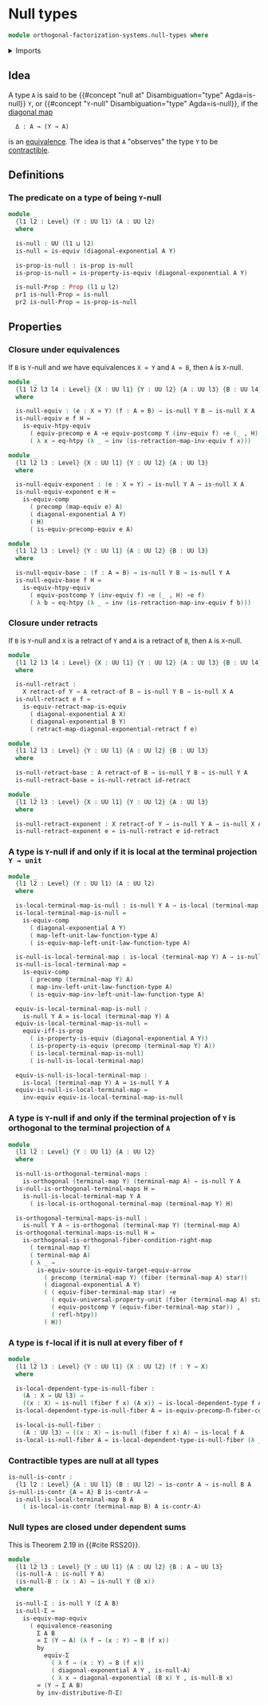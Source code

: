 # Null types

```agda
module orthogonal-factorization-systems.null-types where
```

<details><summary>Imports</summary>

```agda
open import foundation.action-on-identifications-functions
open import foundation.contractible-types
open import foundation.dependent-pair-types
open import foundation.diagonal-maps-of-types
open import foundation.equivalences
open import foundation.equivalences-arrows
open import foundation.fibers-of-maps
open import foundation.function-extensionality
open import foundation.function-types
open import foundation.functoriality-dependent-pair-types
open import foundation.homotopies
open import foundation.identity-types
open import foundation.logical-equivalences
open import foundation.postcomposition-functions
open import foundation.precomposition-dependent-functions
open import foundation.precomposition-functions
open import foundation.propositions
open import foundation.retractions
open import foundation.retracts-of-maps
open import foundation.retracts-of-types
open import foundation.sections
open import foundation.type-arithmetic-unit-type
open import foundation.type-theoretic-principle-of-choice
open import foundation.unit-type
open import foundation.universal-property-equivalences
open import foundation.universal-property-family-of-fibers-of-maps
open import foundation.universal-property-unit-type
open import foundation.universe-levels

open import orthogonal-factorization-systems.maps-local-at-maps
open import orthogonal-factorization-systems.orthogonal-maps
open import orthogonal-factorization-systems.types-local-at-maps
```

</details>

## Idea

A type `A` is said to be
{{#concept "null at" Disambiguation="type" Agda=is-null}} `Y`, or
{{#concept "`Y`-null" Disambiguation="type" Agda=is-null}}, if the
[diagonal map](foundation.diagonal-maps-of-types.md)

```text
  Δ : A → (Y → A)
```

is an [equivalence](foundation-core.equivalences.md). The idea is that `A`
"observes" the type `Y` to be
[contractible](foundation-core.contractible-types.md).

## Definitions

### The predicate on a type of being `Y`-null

```agda
module _
  {l1 l2 : Level} (Y : UU l1) (A : UU l2)
  where

  is-null : UU (l1 ⊔ l2)
  is-null = is-equiv (diagonal-exponential A Y)

  is-prop-is-null : is-prop is-null
  is-prop-is-null = is-property-is-equiv (diagonal-exponential A Y)

  is-null-Prop : Prop (l1 ⊔ l2)
  pr1 is-null-Prop = is-null
  pr2 is-null-Prop = is-prop-is-null
```

## Properties

### Closure under equivalences

If `B` is `Y`-null and we have equivalences `X ≃ Y` and `A ≃ B`, then `A` is
`X`-null.

```agda
module _
  {l1 l2 l3 l4 : Level} {X : UU l1} {Y : UU l2} {A : UU l3} {B : UU l4}
  where

  is-null-equiv : (e : X ≃ Y) (f : A ≃ B) → is-null Y B → is-null X A
  is-null-equiv e f H =
    is-equiv-htpy-equiv
      ( equiv-precomp e A ∘e equiv-postcomp Y (inv-equiv f) ∘e (_ , H) ∘e f)
      ( λ x → eq-htpy (λ _ → inv (is-retraction-map-inv-equiv f x)))

module _
  {l1 l2 l3 : Level} {X : UU l1} {Y : UU l2} {A : UU l3}
  where

  is-null-equiv-exponent : (e : X ≃ Y) → is-null Y A → is-null X A
  is-null-equiv-exponent e H =
    is-equiv-comp
      ( precomp (map-equiv e) A)
      ( diagonal-exponential A Y)
      ( H)
      ( is-equiv-precomp-equiv e A)

module _
  {l1 l2 l3 : Level} {Y : UU l1} {A : UU l2} {B : UU l3}
  where

  is-null-equiv-base : (f : A ≃ B) → is-null Y B → is-null Y A
  is-null-equiv-base f H =
    is-equiv-htpy-equiv
      ( equiv-postcomp Y (inv-equiv f) ∘e (_ , H) ∘e f)
      ( λ b → eq-htpy (λ _ → inv (is-retraction-map-inv-equiv f b)))
```

### Closure under retracts

If `B` is `Y`-null and `X` is a retract of `Y` and `A` is a retract of `B`, then
`A` is `X`-null.

```agda
module _
  {l1 l2 l3 l4 : Level} {X : UU l1} {Y : UU l2} {A : UU l3} {B : UU l4}
  where

  is-null-retract :
    X retract-of Y → A retract-of B → is-null Y B → is-null X A
  is-null-retract e f =
    is-equiv-retract-map-is-equiv
      ( diagonal-exponential A X)
      ( diagonal-exponential B Y)
      ( retract-map-diagonal-exponential-retract f e)

module _
  {l1 l2 l3 : Level} {Y : UU l1} {A : UU l2} {B : UU l3}
  where

  is-null-retract-base : A retract-of B → is-null Y B → is-null Y A
  is-null-retract-base = is-null-retract id-retract

module _
  {l1 l2 l3 : Level} {X : UU l1} {Y : UU l2} {A : UU l3}
  where

  is-null-retract-exponent : X retract-of Y → is-null Y A → is-null X A
  is-null-retract-exponent e = is-null-retract e id-retract
```

### A type is `Y`-null if and only if it is local at the terminal projection `Y → unit`

```agda
module _
  {l1 l2 : Level} (Y : UU l1) (A : UU l2)
  where

  is-local-terminal-map-is-null : is-null Y A → is-local (terminal-map Y) A
  is-local-terminal-map-is-null =
    is-equiv-comp
      ( diagonal-exponential A Y)
      ( map-left-unit-law-function-type A)
      ( is-equiv-map-left-unit-law-function-type A)

  is-null-is-local-terminal-map : is-local (terminal-map Y) A → is-null Y A
  is-null-is-local-terminal-map =
    is-equiv-comp
      ( precomp (terminal-map Y) A)
      ( map-inv-left-unit-law-function-type A)
      ( is-equiv-map-inv-left-unit-law-function-type A)

  equiv-is-local-terminal-map-is-null :
    is-null Y A ≃ is-local (terminal-map Y) A
  equiv-is-local-terminal-map-is-null =
    equiv-iff-is-prop
      ( is-property-is-equiv (diagonal-exponential A Y))
      ( is-property-is-equiv (precomp (terminal-map Y) A))
      ( is-local-terminal-map-is-null)
      ( is-null-is-local-terminal-map)

  equiv-is-null-is-local-terminal-map :
    is-local (terminal-map Y) A ≃ is-null Y A
  equiv-is-null-is-local-terminal-map =
    inv-equiv equiv-is-local-terminal-map-is-null
```

### A type is `Y`-null if and only if the terminal projection of `Y` is orthogonal to the terminal projection of `A`

```agda
module _
  {l1 l2 : Level} {Y : UU l1} {A : UU l2}
  where

  is-null-is-orthogonal-terminal-maps :
    is-orthogonal (terminal-map Y) (terminal-map A) → is-null Y A
  is-null-is-orthogonal-terminal-maps H =
    is-null-is-local-terminal-map Y A
      ( is-local-is-orthogonal-terminal-map (terminal-map Y) H)

  is-orthogonal-terminal-maps-is-null :
    is-null Y A → is-orthogonal (terminal-map Y) (terminal-map A)
  is-orthogonal-terminal-maps-is-null H =
    is-orthogonal-is-orthogonal-fiber-condition-right-map
      ( terminal-map Y)
      ( terminal-map A)
      ( λ _ →
        is-equiv-source-is-equiv-target-equiv-arrow
          ( precomp (terminal-map Y) (fiber (terminal-map A) star))
          ( diagonal-exponential A Y)
          ( ( equiv-fiber-terminal-map star) ∘e
            ( equiv-universal-property-unit (fiber (terminal-map A) star)) ,
            ( equiv-postcomp Y (equiv-fiber-terminal-map star)) ,
            ( refl-htpy))
          ( H))
```

### A type is `f`-local if it is null at every fiber of `f`

```agda
module _
  {l1 l2 l3 : Level} {Y : UU l1} {X : UU l2} (f : Y → X)
  where

  is-local-dependent-type-is-null-fiber :
    (A : X → UU l3) →
    ((x : X) → is-null (fiber f x) (A x)) → is-local-dependent-type f A
  is-local-dependent-type-is-null-fiber A = is-equiv-precomp-Π-fiber-condition

  is-local-is-null-fiber :
    (A : UU l3) → ((x : X) → is-null (fiber f x) A) → is-local f A
  is-local-is-null-fiber A = is-local-dependent-type-is-null-fiber (λ _ → A)
```

### Contractible types are null at all types

```agda
is-null-is-contr :
  {l1 l2 : Level} {A : UU l1} (B : UU l2) → is-contr A → is-null B A
is-null-is-contr {A = A} B is-contr-A =
  is-null-is-local-terminal-map B A
    ( is-local-is-contr (terminal-map B) A is-contr-A)
```

### Null types are closed under dependent sums

This is Theorem 2.19 in {{#cite RSS20}}.

```agda
module _
  {l1 l2 l3 : Level} {Y : UU l1} {A : UU l2} {B : A → UU l3}
  (is-null-A : is-null Y A)
  (is-null-B : (x : A) → is-null Y (B x))
  where

  is-null-Σ : is-null Y (Σ A B)
  is-null-Σ =
    is-equiv-map-equiv
      ( equivalence-reasoning
        Σ A B
        ≃ Σ (Y → A) (λ f → (x : Y) → B (f x))
        by
          equiv-Σ
            ( λ f → (x : Y) → B (f x))
            ( diagonal-exponential A Y , is-null-A)
            ( λ x → diagonal-exponential (B x) Y , is-null-B x)
        ≃ (Y → Σ A B)
        by inv-distributive-Π-Σ)
```

